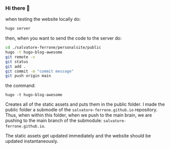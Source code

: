 ### Hi there 👋

<!--
**salvatore-ferrone/salvatore-ferrone** is a ✨ _special_ ✨ repository because its `README.md` (this file) appears on your GitHub profile.

Here are some ideas to get you started:

- 🔭 I’m currently working on ...
- 🌱 I’m currently learning ...
- 👯 I’m looking to collaborate on ...
- 🤔 I’m looking for help with ...
- 💬 Ask me about ...
- 📫 How to reach me: ...
- 😄 Pronouns: ...
- ⚡ Fun fact: ...
-->

when testing the website locally do:
``` bash
hugo server
```

then, when you want to send the code to the server do:
``` bash
cd ./salvatore-ferrone/personalsite/public
hugo -t hugo-blog-awesome
git remote -v  
git status
git add .
git commit -m "commit message"
git push origin main 
```

the command:
```
hugo -t hugo-blog-awesome
```
Creates all of the static assets and puts them in the public folder.
I made the public folder a submodle of the `salvatore-ferrone.github.io` repository. Thus, when within this folder, when we push to the main brain, we are pushing to the main branch of the submodule: `salvatore-ferrone.github.io`.

The static assets get updated immediately and the website should be updated instantaneously. 